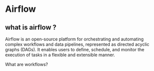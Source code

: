 # Airflow

## what is airflow ?

Airflow is an open-source platform for orchestrating and automating complex workflows and data pipelines, represented as directed acyclic graphs (DAGs). It enables users to define, schedule, and monitor the execution of tasks in a flexible and extensible manner.

What are workflows?
